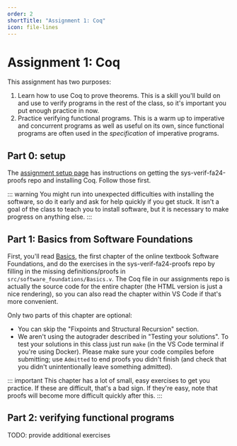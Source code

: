 ```yaml
---
order: 2
shortTitle: "Assignment 1: Coq"
icon: file-lines
---
```


# Assignment 1: Coq

This assignment has two purposes:

1. Learn how to use Coq to prove theorems. This is a skill you'll build on and use to verify programs in the rest of the class, so it's important you put enough practice in now.
2. Practice verifying functional programs. This is a warm up to imperative and concurrent programs as well as useful on its own, since functional programs are often used in the _specification_ of imperative programs.

## Part 0: setup

The [assignment setup page](./setup) has instructions on getting the sys-verif-fa24-proofs repo and installing Coq. Follow those first.

::: warning
You might run into unexpected difficulties with installing the software, so do it early and ask for help quickly if you get stuck. It isn't a goal of the class to teach you to install software, but it is necessary to make progress on anything else.
:::

## Part 1: Basics from Software Foundations

First, you'll read [Basics](https://softwarefoundations.cis.upenn.edu/lf-current/Basics.html), the first chapter of the online textbook Software Foundations, and do the exercises in the sys-verif-fa24-proofs repo by filling in the missing definitions/proofs in `src/software_foundations/Basics.v`. The Coq file in our assignments repo is actually the source code for the entire chapter (the HTML version is just a nice rendering), so you can also read the chapter within VS Code if that's more convenient.

Only two parts of this chapter are optional:

- You can skip the "Fixpoints and Structural Recursion" section.
- We aren't using the autograder described in "Testing your solutions". To test your solutions in this class just run `make` (in the VS Code terminal if you're using Docker). Please make sure your code compiles before submitting; use `Admitted` to end proofs you didn't finish (and check that you didn't unintentionally leave something admitted).

::: important
This chapter has a lot of small, easy exercises to get you practice. If these are difficult, that's a bad sign. If they're easy, note that proofs will become more difficult quickly after this.
:::

## Part 2: verifying functional programs

TODO: provide additional exercises
